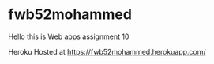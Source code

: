 # fwb52mohammed

Hello this is Web apps assignment 10

Heroku Hosted at https://fwb52mohammed.herokuapp.com/
